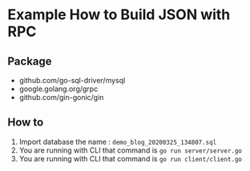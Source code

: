 # Example How to Build JSON with RPC

## Package

- github.com/go-sql-driver/mysql
- google.golang.org/grpc
- github.com/gin-gonic/gin

## How to

1. Import database the name : `demo_blog_20200325_134807.sql`
2. You are running with CLI that command is `go run server/server.go`
3. You are running with CLI that command is `go run client/client.go`
